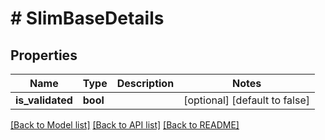 # # SlimBaseDetails

## Properties

Name | Type | Description | Notes
------------ | ------------- | ------------- | -------------
**is_validated** | **bool** |  | [optional] [default to false]

[[Back to Model list]](../../README.md#models) [[Back to API list]](../../README.md#endpoints) [[Back to README]](../../README.md)
